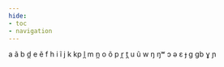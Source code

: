```yaml
---
hide:
- toc
- navigation
---
```

a
ã
b
d̪
e
ẽ
f
h
i
ĩ
j
k
kp
l̪
m
n̪
o
õ
p
r̪
t̪
u
ũ
w
ŋ
ŋʷ
ɔ
ə
ɛ
ɟ
ɡ
ɡb
ɣ
ɲ
